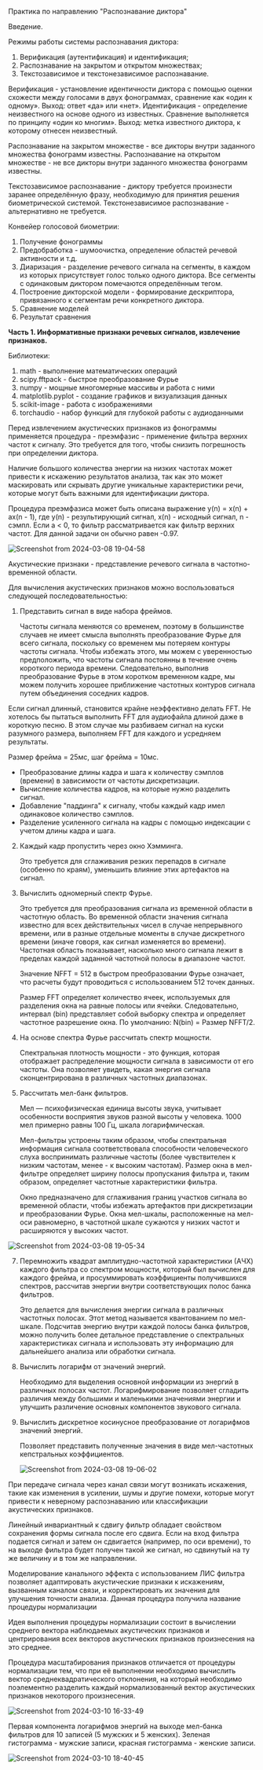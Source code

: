 Практика по направлению "Распознавание диктора"

Введение.

Режимы работы системы распознавания диктора:

1. Верификация (аутентификация) и идентификация;
2. Распознавание на закрытом и открытом множествах;
3. Текстозависимое и текстонезависимое распознавание.

Верификация - установление идентичности диктора с помощью оценки схожести между голосами в двух фонограммах, сравнение как «один к одному». Выход: ответ «да» или «нет».
Идентификация - определение неизвестного на основе одного из известных. Сравнение выполняется по принципу «один ко многим». Выход: метка известного диктора, к которому отнесен неизвестный.

Распознавание на закрытом множестве - все дикторы внутри заданного множества фонограмм известны.
Распознавание на открытом множестве - не все дикторы внутри заданного множества фонограмм известны.

Текстозависимое распознавание - диктору требуется произнести заранее определённую фразу, необходимую для принятия решения биометрической системой.
Текстонезависимое распознавание - альтернативно не требуется.

Конвейер голосовой биометрии:

1. Получение фонограммы
2. Предобработка - шумоочистка, определение областей речевой активности и т.д.
3. Диаризация - разделение речевого сигнала на сегменты, в каждом из которых присутствует голос только одного диктора. Все сегменты с одинаковым диктором помечаются определённым тегом.
4. Построение дикторской модели - формирование дескриптора, привязанного к сегментам речи конкретного диктора.
5. Сравнение моделей
6. Результат сравнения

**Часть 1. Информативные признаки речевых сигналов, извлечение признаков.**

  Библиотеки:
1. math - выполнение математических операций
2. scipy.fftpack - быстрое преобразование Фурье
3. numpy - мощные многомерные массивы и работа с ними
4. matplotlib.pyplot - создание графиков и визуализация данных
5. scikit-image - работа с изображениями
6. torchaudio - набор функций для глубокой работы с аудиоданными

Перед извлечением акустических признаков из фонограммы применяется процедура - преэмфазис - применение фильтра верхних частот к сигналу. Это требуется для того, чтобы снизить погрешность при определении диктора.

Наличие большого количества энергии на низких частотах может привести к искажению результатов анализа, так как это может маскировать или скрывать другие уникальные характеристики речи, которые могут быть важными для идентификации диктора.

Процедура преэмфазиса может быть описана выражение y(n) = x(n) + ax(n - 1), где y(n) - результирующий сигнал, x(n) - исходный сигнал, n - сэмпл. Если a < 0, то фильтр рассматривается как фильтр верхних частот. Для данной задачи он обычно равен -0.97.

![Screenshot from 2024-03-08 19-04-58](https://github.com/H1ghN0on/speaker-recognition-practice/assets/65870074/f70e115a-3a57-4319-8c90-38076d5684e6)


Акустические признаки - представление речевого сигнала в частотно-временной области.

Для вычисления акустических признаков можно воспользоваться следующей последовательностью:

1. Представить сигнал в виде набора фреймов.
   
   Частоты сигнала меняются со временем, поэтому в большинстве случаев не имеет смысла выполнять преобразование Фурье для всего сигнала, поскольку со временем мы потеряем контуры частоты сигнала. Чтобы избежать этого, мы можем с уверенностью предположить, что частоты сигнала постоянны в течение очень короткого периода времени. Следовательно, выполнив преобразование Фурье в этом коротком временном кадре, мы можем получить хорошее приближение частотных контуров сигнала путем объединения соседних кадров.

  Если сигнал длинный, становится крайне неэффективно делать FFT. Не хотелось бы пытаться выполнить FFT для аудиофайла длиной даже в короткую песню. В этом случае мы разбиваем сигнал на куски разумного размера, выполняем FFT для каждого и усредняем результаты.

   Размер фрейма = 25мс, шаг фрейма = 10мс.

  - Преобразование длины кадра и шага к количеству сэмплов (времени) в зависимости от частоты дискретизации.
  - Вычисление количества кадров, на которые нужно разделить сигнал.
  - Добавление "паддинга" к сигналу, чтобы каждый кадр имел одинаковое количество сэмплов.
  - Разделение усиленного сигнала на кадры с помощью индексации с учетом длины кадра и шага.
   
2. Каждый кадр пропустить через окно Хэмминга.

   Это требуется для сглаживания резких перепадов в сигнале (особенно по краям), уменьшить влияние этих артефактов на сигнал.
   
3. Вычислить одномерный спектр Фурье.

    Это требуется для преобразования сигнала из временной области в частотную область. Во временной области значения сигнала известно для всех действительных чисел в случае непрерывного времени, или в разные отдельные моменты в случае дискретного времени (иначе говоря, как сигнал изменяется во времени). Частотная область показывает, насколько много сигнала лежит в пределах каждой заданной частотной полосы в диапазоне частот.
   
   Значение NFFT = 512 в быстром преобразовании Фурье означает, что расчеты будут проводиться с использованием 512 точек данных.
   
   Размер FFT определяет количество ячеек, используемых для разделения окна на равные полосы или ячейки. Следовательно, интервал (bin) представляет собой выборку спектра и определяет частотное разрешение окна. По умолчанию: N(bin) = Размер NFFT/2.
   
5. На основе спектра Фурье рассчитать спектр мощности.
   
     Спектральная плотность мощности - это функция, которая отображает распределение мощности сигнала в зависимости от его частоты. Она позволяет увидеть, какая энергия сигнала сконцентрирована в различных частотных диапазонах. 
   
6. Рассчитать мел-банк фильтров.
  
     Мел — психофизическая единица высоты звука, учитывает особенности восприятия звуков разной высоты у человека. 1000 мел примерно равны 100 Гц, шкала логарифмическая.

     Мел-фильтры устроены таким образом, чтобы спектральная информация сигнала соответствовала способности человеческого слуха воспринимать различные частоты (более чувствителен к низким частотам, менее - к высоким частотам). Размер окна в мел-фильтре определяет ширину полосы пропускания фильтра и, таким образом, определяет частотные характеристики фильтра.

   Окно предназначено для сглаживания границ участков сигнала во временной области, чтобы избежать артефактов при дискретизации и преобразовании Фурье. Окна мел-шкалы, расположенные на мел-оси равномерно, в частотной шкале сужаются у низких частот и расширяются у высоких частот.

  ![Screenshot from 2024-03-08 19-05-34](https://github.com/H1ghN0on/speaker-recognition-practice/assets/65870074/5addd88f-4c3c-48b3-8466-2ef923a74d79)


7. Перемножить квадрат амплитудно-частотной характеристики (АЧХ) каждого фильтра со спектром мощности, который был вычислен для каждого фрейма, и просуммировать коэффициенты получившихся спектров, рассчитав энергии внутри соответствующих полос банка фильтров.
  
    Это делается для вычисления энергии сигнала в различных частотных полосах. Этот метод называется квантованием по мел-шкале. Подсчитав энергию внутри каждой полосы банка фильтров, можно получить более детальное представление о спектральных характеристиках сигнала и использовать эту информацию для дальнейшего анализа или обработки сигнала.

8. Вычислить логарифм от значений энергий.

    Необходимо для выделения основной информации из энергий в различных полосах частот. Логарифмирование позволяет сгладить различия между большими и маленькими значениями энергии и улучшить различение основных компонентов звукового сигнала.

9. Вычислить дискретное косинусное преобразование от логарифмов значений энергий.

     Позволяет представить полученные значения в виде мел-частотных кепстральных коэффициентов.

   ![Screenshot from 2024-03-08 19-06-02](https://github.com/H1ghN0on/speaker-recognition-practice/assets/65870074/93c70128-df10-42d3-ab6a-787a58c4840b)

При передаче сигнала через канал связи могут возникать искажения, такие как изменения в усилении, шумы и другие помехи, которые могут привести к неверному распознаванию или классификации акустических признаков.

Линейный инвариантный к сдвигу фильтр обладает свойством сохранения формы сигнала после его сдвига. Если на вход фильтра подается сигнал и затем он сдвигается (например, по оси времени), то на выходе фильтра будет получен такой же сигнал, но сдвинутый на ту же величину и в том же направлении. 

Моделирование канального эффекта с использованием ЛИС фильтра позволяет адаптировать акустические признаки к искажениям, вызванным каналом связи, и корректировать их значения для улучшения точности анализа. Данная процедура получила название процедуры нормализации

Идея выполнения процедуры нормализации состоит в вычислении среднего вектора наблюдаемых акустических признаков и центрирования всех векторов акустических признаков произнесения на это среднее.

Процедура масштабирования признаков отличается от процедуры нормализации тем, что при её выполнении необходимо вычислить вектор среднеквадратического отклонения, на который необходимо поэлементно разделить каждый нормализованный вектор акустических признаков некоторого произнесения.

  ![Screenshot from 2024-03-10 16-33-49](https://github.com/H1ghN0on/speaker-recognition-practice/assets/65870074/cf5a7f64-f9b0-4300-ad98-00fba7afa8e9)

Первая компонента логарифмов энергий на выходе мел-банка фильтров для 10 записей (5 мужских и 5 женских). Зеленая гистограмма - мужские записи, красная гистограмма - женские записи.

![Screenshot from 2024-03-10 18-40-45](https://github.com/H1ghN0on/speaker-recognition-practice/assets/65870074/99f62797-1a52-47f1-ab21-f806a4a3495d)

